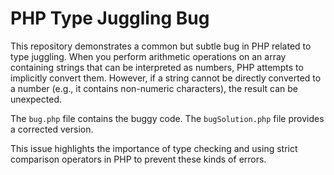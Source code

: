 # PHP Type Juggling Bug

This repository demonstrates a common but subtle bug in PHP related to type juggling.  When you perform arithmetic operations on an array containing strings that can be interpreted as numbers, PHP attempts to implicitly convert them.  However, if a string cannot be directly converted to a number (e.g., it contains non-numeric characters), the result can be unexpected.

The `bug.php` file contains the buggy code. The `bugSolution.php` file provides a corrected version.

This issue highlights the importance of type checking and using strict comparison operators in PHP to prevent these kinds of errors.